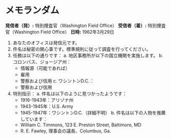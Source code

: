 # メモランダム

**発信者（発）:** 特別捜査官（Washington Field Office）
**受信者（着）:** 特別捜査官（Washington Field Office）
**日時:** 1962年3月29日

1. あなたのオフィスは発信元です。
2. 件名は秘密の関心事です。標準規則に従って調査を行ってください。
3. 任務は以下の通りです：
   a. 地区事務所が以下の国立機関を実施します。
   b. コロンバス、ジョージア州：
      - 情報源（可能であれば）
      - 雇用
      - 警察および信用
   c. ワシントンD.C.：
      - 警察および信用
4. 特別指示：
   a. 件名は以下のように見つかったようです：
      - 1916-1943年：アリゾナ州
      - 1943-1945年：U.S. Army
      - 1945-1947年：ワシントンD.C.（詳細不明）
   b. 件名は以下の人物を推薦しています：
      - William C. Timmons, 123 E. Preston Street, Baltimore, MD
      - R. E. Fawley, 理事会の議長、Columbus, Ga.